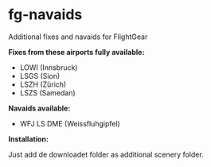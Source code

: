 # fg-navaids
Additional fixes and navaids for FlightGear


**Fixes from these airports fully available:**
- LOWI (Innsbruck)
- LSGS (Sion)
- LSZH (Zürich)
- LSZS (Samedan)


**Navaids available:**
- WFJ LS DME (Weissfluhgipfel)


**Installation:**

Just add de downloadet folder as additional scenery folder.
